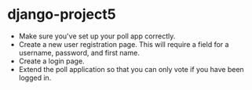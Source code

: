 # django-project5 

- Make sure you've set up your poll app correctly.
- Create a new user registration page. This will require a field for a username, password, and first name.
- Create a login page.
- Extend the poll application so that you can only vote if you have been logged in.

 
